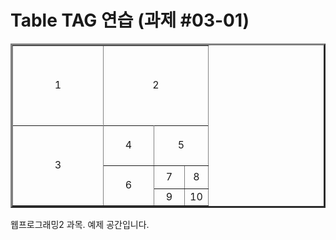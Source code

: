 <html>
  <head>
    <title>Table TAG 연습</title>
    <h1>Table TAG 연습 (과제 #03-01)</h1>
  </head>
  <body>
        <table border="3" width="256"">
          <tr height="128">
            <td colspan="4" rowspan="4" align="center" width="128">1</td>
            <td colspan="4" rowspan="4" align="center" width="128">2</td>
          </tr>
          <tr/> <tr/> <tr/>
          <tr>
            <td colspan="4" rowspan="4" align="center" width="128" height="128">3</td>
            <td colspan="2" rowspan="2" align="center" width="64" height="64">4</td>
            <td colspan="2" rowspan="2" align="center">5</td>
          </tr>
          <tr/>
          <tr>
            <td colspan="2" rowspan="2" align="center">6</td>
            <td align="center" width="32" height="32">7</td>
            <td align="center">8</td>
          </tr>
          <tr>
            <td align="center">9</td>
            <td align="center">10</td>
          </tr>
        </table>
       웹프로그래밍2 과목. 예제 공간입니다.
  </body>
</html>
